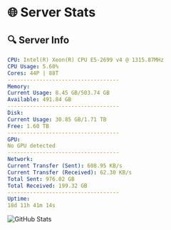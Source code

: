 # 🌐 Server Stats
## 🔍 Server Info
```yaml
CPU: Intel(R) Xeon(R) CPU E5-2699 v4 @ 1315.87MHz
CPU Usage: 5.60%
Cores: 44P | 88T
-----------------------------------
Memory:
Current Usage: 8.45 GB/503.74 GB
Available: 491.84 GB
-----------------------------------
Disk:
Current Usage: 30.85 GB/1.71 TB
Free: 1.60 TB
-----------------------------------
GPU:
No GPU detected
-----------------------------------
Network:
Current Transfer (Sent): 608.95 KB/s
Current Transfer (Received): 62.30 KB/s
Total Sent: 976.02 GB
Total Received: 199.32 GB
-----------------------------------
Uptime:
18d 11h 41m 14s
```
![GitHub Stats](https://img.shields.io/badge/Updated-2025-05-08_04:50:02-blue)